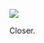 ![](https://db-feed.s3.amazonaws.com/legacy/Screen_Shot_2019_10_01_at_3_02_59_PM-1569956602148.png)

Closer.

